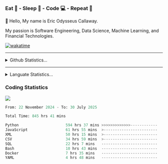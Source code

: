 <h3>Eat 🍴 - Sleep 🛌 - Code 💻 - Repeat 🔁</h3>

👋 Hello, My name is Eric Odysseus Callaway.

My passion is Software Engineering, Data Science, Machine Learning, and Financial Technologies.

[![wakatime](https://wakatime.com/badge/user/6717695f-6a13-47e3-aa16-c813e12c0985.svg)](https://wakatime.com/@6717695f-6a13-47e3-aa16-c813e12c0985)
<hr>
<details>
  <summary>
    Github Statistics...
  </summary>
    <p align="center">
      <img src="https://github-readme-stats.vercel.app/api?username=EricCallaway&show_icons=true"/>
    </p>
</details>
</hr>

<hr>
<details>
  <summary>
    Languate Statistics...
  </summary>
    <p align="center">
      <img src="https://wakatime.com/share/@Odysseus/6fc7c863-6fba-4e57-a6af-ed1f2fa8d560.svg"/>
    </p>
</details>
</hr>


<h3>Coding Statistics</h3>
<img src="https://wakatime.com/share/@Odysseus/5e02c832-9cc5-49a3-8f4c-bd2647d78fca.svg"/>
<!--START_SECTION:waka-->

```python
From: 22 November 2024 - To: 30 July 2025

Total Time: 845 hrs 41 mins

Python                     594 hrs 37 mins >>>>>>>>>>>>>------------   52.54 %
JavaScript                 61 hrs 55 mins  >------------------------   05.47 %
XML                        50 hrs 15 mins  >------------------------   04.44 %
CSV                        34 hrs 59 mins  >------------------------   03.09 %
SQL                        22 hrs 7 mins   -------------------------   01.96 %
Bash                       10 hrs 43 mins  -------------------------   00.95 %
Docker                     7 hrs 35 mins   -------------------------   00.67 %
YAML                       4 hrs 48 mins   -------------------------   00.42 %
```

<!--END_SECTION:waka-->

